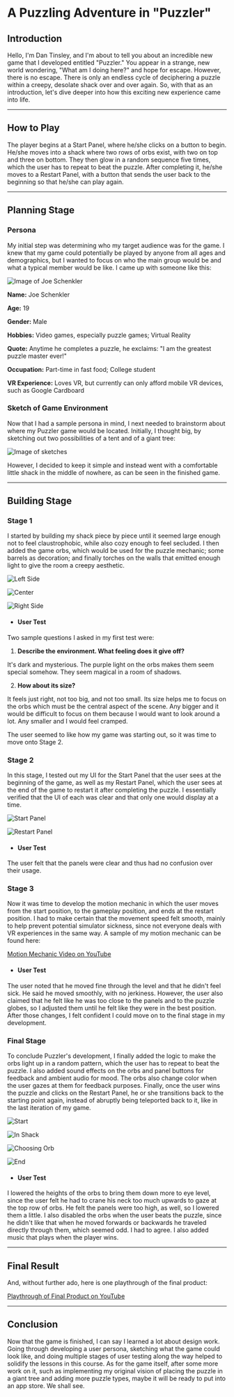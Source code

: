 # A Puzzling Adventure in "Puzzler"

## Introduction

Hello, I'm Dan Tinsley, and I'm about to tell you about an incredible new game that I developed entitled "Puzzler." You appear in a strange, new world wondering, "What am I doing here?" and hope for escape. However, there is no escape. There is only an endless cycle of deciphering a puzzle within a creepy, desolate shack over and over again. So, with that as an introduction, let's dive deeper into how this exciting new experience came into life.

---

## How to Play

The player begins at a Start Panel, where he/she clicks on a button to begin. He/she moves into a shack where two rows of orbs exist, with two on top and three on bottom. They then glow in a random sequence five times, which the user has to repeat to beat the puzzle. After completing it, he/she moves to a Restart Panel, with a button that sends the user back to the beginning so that he/she can play again.

---

## Planning Stage
### Persona

My initial step was determining who my target audience was for the game. I knew that my game could potentially be played by anyone from all ages and demographics, but I wanted to focus on who the main group would be and what a typical member would be like. I came up with someone like this:

![Image of Joe Schenkler](./images/persona-student.jpg)

**Name:** Joe Schenkler

**Age:** 19

**Gender:** Male

**Hobbies:** Video games, especially puzzle games; Virtual Reality

**Quote:** Anytime he completes a puzzle, he exclaims: "I am the greatest puzzle master ever!"

**Occupation:** Part-time in fast food; College student

**VR Experience:** Loves VR, but currently can only afford mobile VR devices, such as Google Cardboard

### Sketch of Game Environment

Now that I had a sample persona in mind, I next needed to brainstorm about where my Puzzler game would be located. Initially, I thought big, by sketching out two possibilities of a tent and of a giant tree:

![Image of sketches](./images/puzzler-sketches.jpg)

However, I decided to keep it simple and instead went with a comfortable little shack in the middle of nowhere, as can be seen in the finished game.

---

## Building Stage
### Stage 1

I started by building my shack piece by piece until it seemed large enough not to feel claustrophobic, while also cozy enough to feel secluded. I then added the game orbs, which would be used for the puzzle mechanic; some barrels as decoration; and finally torches on the walls that emitted enough light to give the room a creepy aesthetic.

![Left Side](./screenshots/Stage-1/Screenshot_20170825-222500.png)

![Center](./screenshots/Stage-1/Screenshot_20170825-222527.png)

![Right Side](./screenshots/Stage-1/Screenshot_20170825-222537.png)

* #### User Test
Two sample questions I asked in my first test were:
 1. **Describe the environment. What feeling does it give off?**

   It's dark and mysterious. The purple light on the orbs makes them seem special somehow. They seem magical in a room of shadows.

 2. **How about its size?**

   It feels just right, not too big, and not too small. Its size helps me to focus on the orbs which must be the central aspect of the scene. Any bigger and it would be difficult to focus on them because I would want to look around a lot. Any smaller and I would feel cramped.

 The user seemed to like how my game was starting out, so it was time to move onto Stage 2.

### Stage 2

In this stage, I tested out my UI for the Start Panel that the user sees at the beginning of the game, as well as my Restart Panel, which the user sees at the end of the game to restart it after completing the puzzle. I essentially verified that the UI of each was clear and that only one would display at a time.

![Start Panel](./screenshots/Stage-2/Screenshot_20170828-221440.png)

![Restart Panel](./screenshots/Stage-2/Screenshot_20170828-221452.png)

* #### User Test
The user felt that the panels were clear and thus had no confusion over their usage.

### Stage 3

Now it was time to develop the motion mechanic in which the user moves from the start position, to the gameplay position, and ends at the restart position. I had to make certain that the movement speed felt smooth, mainly to help prevent potential simulator sickness, since not everyone deals with VR experiences in the same way. A sample of my motion mechanic can be found here:

[Motion Mechanic Video on YouTube](https://youtu.be/LhbmNCU8yco)

* #### User Test
The user noted that he moved fine through the level and that he didn't feel sick. He said he moved smoothly, with no jerkiness. However, the user also claimed that he felt like he was too close to the panels and to the puzzle globes, so I adjusted them until he felt like they were in the best position. After those changes, I felt confident I could move on to the final stage in my development.

### Final Stage

To conclude Puzzler's development, I finally added the logic to make the orbs light up in a random pattern, which the user has to repeat to beat the puzzle. I also added sound effects on the orbs and panel buttons for feedback and ambient audio for mood. The orbs also change color when the user gazes at them for feedback purposes. Finally, once the user wins the puzzle and clicks on the Restart Panel, he or she transitions back to the starting point again, instead of abruptly being teleported back to it, like in the last iteration of my game.

![Start](./screenshots/final/Screenshot_20170905-020636.png)

![In Shack](./screenshots/final/Screenshot_20170905-020647.png)

![Choosing Orb](./screenshots/final/Screenshot_20170905-021421.png)

![End](./screenshots/final/Screenshot_20170905-020845.png)

* #### User Test
I lowered the heights of the orbs to bring them down more to eye level, since the user felt he had to crane his neck too much upwards to gaze at the top row of orbs. He felt the panels were too high, as well, so I lowered them a little. I also disabled the orbs when the user beats the puzzle, since he didn't like that when he moved forwards or backwards he traveled directly through them, which seemed odd. I had to agree. I also added music that plays when the player wins.

---

## Final Result

And, without further ado, here is one playthrough of the final product:

[Playthrough of Final Product on YouTube](https://youtu.be/K4_CFhI6YFg)

---

## Conclusion

Now that the game is finished, I can say I learned a lot about design work. Going through developing a user persona, sketching what the game could look like, and doing multiple stages of user testing along the way helped to solidify the lessons in this course. As for the game itself, after some more work on it, such as implementing my original vision of placing the puzzle in a giant tree and adding more puzzle types, maybe it will be ready to put into an app store. We shall see.